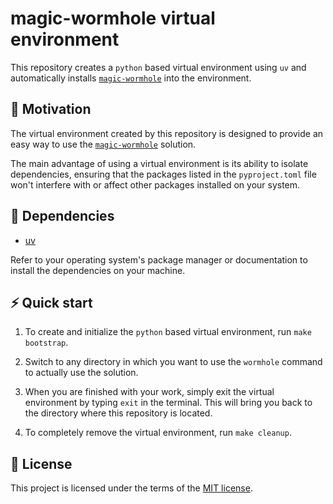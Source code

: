 # magic-wormhole virtual environment

This repository creates a `python` based virtual environment using `uv` and automatically installs [`magic-wormhole`][01] into the environment.

## 🚀 Motivation

The virtual environment created by this repository is designed to provide an easy way to use the [`magic-wormhole`][01] solution.

The main advantage of using a virtual environment is its ability to isolate dependencies, ensuring that the packages listed in the `pyproject.toml` file won't interfere with or affect other packages installed on your system.

## 🧰 Dependencies

- [uv][02]

Refer to your operating system's package manager or documentation to install the dependencies on your machine.

## ⚡ Quick start

1. To create and initialize the `python` based virtual environment, run `make bootstrap`.

1. Switch to any directory in which you want to use the `wormhole` command to actually use the solution.

1. When you are finished with your work, simply exit the virtual environment by typing `exit` in the terminal. This will bring you back to the directory where this repository is located.

1. To completely remove the virtual environment, run `make cleanup`.

## 📝 License

This project is licensed under the terms of the [MIT license][03].

[01]: https://magic-wormhole.readthedocs.io/en/latest/
[02]: https://docs.astral.sh/uv/
[03]: /LICENSE

